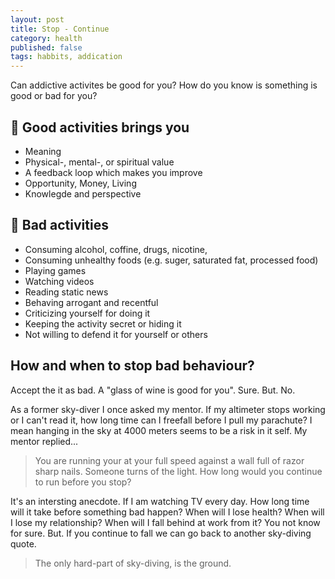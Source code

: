 ```yaml
---
layout: post
title: Stop - Continue
category: health
published: false
tags: habbits, addication
---
```


Can addictive activites be good for you?
How do you know is something is good or bad for you?

## 🥇 Good activities brings you
 * Meaning 
 * Physical-, mental-, or spiritual value
 * A feedback loop which makes you improve
 * Opportunity, Money, Living
 * Knowlegde and perspective
 
## 🚨 Bad activities
 * Consuming alcohol, coffine, drugs, nicotine, 
 * Consuming unhealthy foods (e.g. suger, saturated fat, processed food)
 * Playing games
 * Watching videos
 * Reading static news
 * Behaving arrogant and recentful
 * Criticizing yourself for doing it
 * Keeping the activity secret or hiding it
 * Not willing to defend it for yourself or others
 
## How and when to stop bad behaviour?
Accept the it as bad. A "glass of wine is good for you". Sure. But. No.

As a former sky-diver I once asked my mentor. If my altimeter stops working or I can't read it, how long time can I freefall before I pull my parachute? I mean hanging in the sky at 4000 meters seems to be a risk in it self. My mentor replied...

 > You are running your at your full speed against a wall full of razor sharp nails. Someone turns of the light. How long would you continue to run before you stop?

It's an intersting anecdote. If I am watching TV every day. How long time will it take before something bad happen? When will I lose health? When will I lose my relationship? When will I fall behind at work from it? You not know for sure. But. If you continue to fall we can go back to another sky-diving quote. 

> The only hard-part of sky-diving, is the ground.
